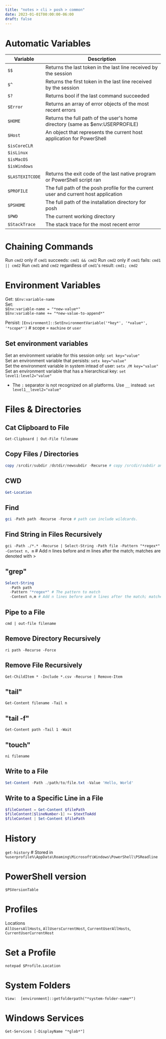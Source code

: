 ```yaml
---
title: "notes > cli > posh > common"
date: 2023-01-01T00:00:00-06:00
draft: false
---
```


# Automatic Variables
| Variable | Description |
| -------- | ----------- |
| `$$` | Returns the last token in the last line received by the session |
| `$^` | Returns the first token in the last line received by the session |
| `$?` | Returns bool if the last command succeeded | 
| `$Error` | Returns an array of error objects of the most recent errors |
| `$HOME` | Returns the full path of the user's home directory (same as $env:USERPROFILE) |
| `$Host` | An object that represents the current host application for PowerShell |
| `$isCoreCLR` | |
| `$isLinux` | |
| `$isMacOS` | |
| `$isWindows` | |
| `$LASTEXITCODE` | Returns the exit code of the last native program or PowerShell script ran |
| `$PROFILE` | The full path of the posh profile for the current user and current host application | 
| `$PSHOME` | The full path of the installation directory for posh |
| `$PWD` | The current working directory |
| `$StackTrace` | The stack trace for the most recent error |

# Chaining Commands
Run `cmd2` only if `cmd1` succeeds: `cmd1 && cmd2`
Run `cmd2` only if `cmd1` fails: `cmd1 || cmd2`
Run `cmd1` and `cmd2` regardless of `cmd1`'s result: `cmd1; cmd2`

# Environment Variables  
Get:  `$Env:variable-name`  
Set:  
`$Env:variable-name = "*new-value*"`  
`$Env:variable-name += "*new-value-to-append*"`

Persist:
`[Environment]::SetEnvironmentVariable('*key*', '*value*', '*scope*')` # scope = `machine` or `user`

## Set environment variables
Set an environment variable for this session only:		    `set key="value"`  
Set an environment variable that persists:			        `setx key="value"`  
Set the environment variable in system intead of user:	    `setx /M key="value"`  
Set an environment variable that has a hierarchical key:	`set level1:level2="value"`  
- The `:` separator is not recognized on all platforms.  Use `__` instead:  `set level1__level2="value"`

# Files & Directories
## Cat Clipboard to File
`Get-Clipboard | Out-File filename`

## Copy Files / Directories
```powershell
copy /srcdir/subdir /dstdir/newsubdir -Recurse # copy /srcdir/subdir and all of its files and subdirectories to /dstdir/newsubdir and create it if it doesn't exist
```
## CWD
```powershell
Get-Location
```
## Find
```powershell
gci -Path path -Recurse -Force # path can include wildcards.
```
## Find String in Files Recursively
`gci -Path ./*.* -Recurse | Select-String -Path file -Pattern "*regex*"`  
    `-Context n, m` # Add n lines before and m lines after the match; matches are denoted with >

## "grep"
```powershell
Select-String  
  -Path path  
  -Pattern "*regex*" # The pattern to match  
  -Context n,m # Add n lines before and m lines after the match; matches are denoted with >
```

## Pipe to a File
`cmd | out-file filename`

## Remove Directory Recursively
`ri path -Recurse -Force`

## Remove File Recursively
`Get-ChildItem * -Include *.csv -Recurse | Remove-Item`

## "tail"
`Get-Content filename -Tail n`

## "tail -f"
`Get-Content path -Tail 1 -Wait`

## "touch"
`ni filename`

## Write to a File
```powershell
Set-Content -Path ./path/to/file.txt -Value 'Hello, World'
```

## Write to a Specific Line in a File
```powershell
$fileContent = Get-Content $filePath
$fileContent[$lineNumber-1] += $textToAdd
$fileContent | Set-Content $filePath
```

# History
`get-history` # Stored in `%userprofile%\AppData\Roaming\Microsoft\Windows\PowerShell\PSReadline`

# PowerShell version
`$PSVersionTable`

# Profiles
Locations  
`AllUsersAllHosts`, `AllUsersCurrentHost`, `CurrentUserAllHosts`, `CurrentUserCurrentHost`

# Set a Profile
`notepad $Profile.Location`

# System Folders
`View:  [environment]::getfolderpath("*system-folder-name*")`

# Windows Services
`Get-Services [-DisplayName "*glob*"]`
